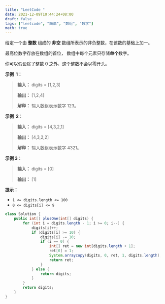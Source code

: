 ```yaml
---
title: "LeetCode "
date: 2021-12-09T10:44:24+08:00
draft: false
tags: ["leetcode", "简单", "数组", "数学"]
math: true
---
```


给定一个由 **整数** 组成的 **非空** 数组所表示的非负整数，在该数的基础上加一。

最高位数字存放在数组的首位， 数组中每个元素只存储**单个**数字。

你可以假设除了整数 0 之外，这个整数不会以零开头。

<!--more-->

**示例  1：**

> **输入：** digits = [1,2,3]
> 
> **输出：** [1,2,4]
> 
> **解释：** 输入数组表示数字 123。

**示例  2：**

> **输入：** digits = [4,3,2,1]
> 
> **输出：** [4,3,2,2]
> 
> **解释：** 输入数组表示数字 4321。

**示例 3：**

> **输入：** digits = [0]
> 
> **输出：** [1]

**提示：**

- `1 <= digits.length <= 100`
- `0 <= digits[i] <= 9`

```java
class Solution {
    public int[] plusOne(int[] digits) {
        for (int i = digits.length - 1; i >= 0; i--) {
            digits[i]++;
            if (digits[i] >= 10) {
                digits[i] -= 10;
                if (i == 0) {
                    int[] ret = new int[digits.length + 1];
                    ret[0] = 1;
                    System.arraycopy(digits, 0, ret, 1, digits.length);
                    return ret;
                }
            } else {
                return digits;
            }
        }
        return digits;
    }
}
```
